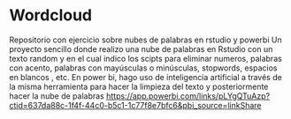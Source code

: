 # Wordcloud
Repositorio con ejercicio sobre nubes de palabras en rstudio y powerbi
Un proyecto sencillo donde realizo una nube de palabras en Rstudio con un texto random y en el cual indico los scipts para eliminar numeros, palabras con acento, palabras con mayúsculas o minúsculas, stopwords, espacios en blancos , etc. En power bi, hago uso de inteligencia artificial a través de la misma herramienta para hacer la limpieza del texto y posteriormente hacer la nube de palabras
https://app.powerbi.com/links/pLYgQTuAzp?ctid=637da88c-1f4f-44c0-b5c1-1c77f8e7bfc6&pbi_source=linkShare
